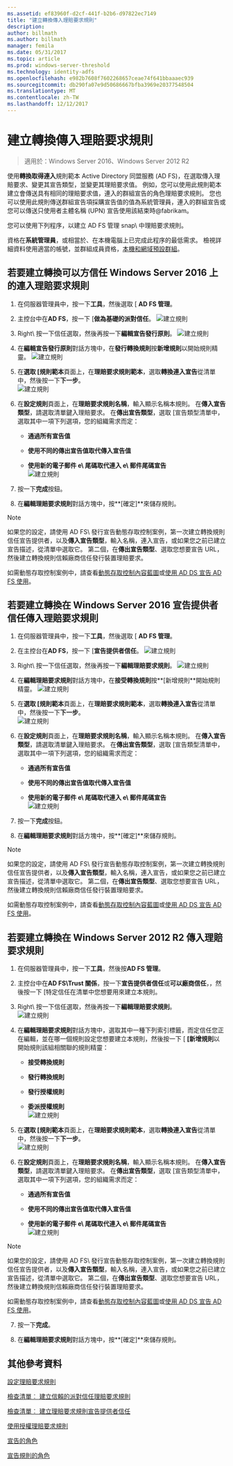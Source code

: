 ```yaml
---
ms.assetid: ef83960f-d2cf-441f-b2b6-d97822ec7149
title: "建立轉換傳入理賠要求規則"
description: 
author: billmath
ms.author: billmath
manager: femila
ms.date: 05/31/2017
ms.topic: article
ms.prod: windows-server-threshold
ms.technology: identity-adfs
ms.openlocfilehash: e982b7608f7602268657ceae74f641bbaaaec939
ms.sourcegitcommit: db290fa07e9d50686667bfba3969e20377548504
ms.translationtype: MT
ms.contentlocale: zh-TW
ms.lasthandoff: 12/12/2017
---
```

# <a name="create-a-rule-to-transform-an-incoming-claim"></a>建立轉換傳入理賠要求規則

>適用於：Windows Server 2016、Windows Server 2012 R2

使用**轉換取得連入**規則範本 Active Directory 同盟服務 \(AD FS\)，在選取傳入理賠要求、變更其宣告類型，並變更其理賠要求值。 例如，您可以使用此規則範本建立會傳送具有相同的理賠要求值，連入的群組宣告的角色理賠要求規則。 您也可以使用此規則傳送群組宣告項採購宣告值的值為系統管理員，連入的群組宣告或您可以傳送只使用者主體名稱 \(UPN\) 宣告使用該結束時@fabrikam。  
  
您可以使用下列程序，以建立 AD FS 管理 snap\ 中理賠要求規則。  
  
資格在**系統管理員**，或相當於、在本機電腦上已完成此程序的最低需求。  檢視詳細資料使用適當的帳號，並群組成員資格，[本機和網域預設群組](https://go.microsoft.com/fwlink/?LinkId=83477)。 

## <a name="to-create-a-rule-to-transform-an-incoming-claim-on-a-relying-party-trust-in-windows-server-2016"></a>若要建立轉換可以方信任 Windows Server 2016 上的連入理賠要求規則 

1.  在伺服器管理員中，按一下**工具**，然後選取 [ **AD FS 管理**。  
  
2.  主控台中在**AD FS**，按一下 [**做為基礎的派對信任**。 
![建立規則](media/Create-a-Rule-to-Pass-Through-or-Filter-an-Incoming-Claim/claimrule9.PNG)  
  
3.  Right\ 按一下信任選取，然後再按一下**編輯宣告發行原則**。
![建立規則](media/Create-a-Rule-to-Pass-Through-or-Filter-an-Incoming-Claim/claimrule10.PNG)   
  
4.  在**編輯宣告發行原則**對話方塊中，在**發行轉換規則**按**新增規則**以開始規則精靈。 
![建立規則](media/Create-a-Rule-to-Pass-Through-or-Filter-an-Incoming-Claim/claimrule11.PNG)    

5.  在**選取 [規則範本**頁面上，在**理賠要求規則範本**，選取**轉換連入宣告**從清單中，然後按一下**下一步**。  
![建立規則](media/Create-a-Rule-to-Transform-an-Incoming-Claim/transform3.PNG)      

6.  在**設定規則**頁面上，在**理賠要求規則名稱**，輸入顯示名稱本規則。 在**傳入宣告類型**，請選取清單鍵入理賠要求。 在**傳出宣告類型**，選取 [宣告類型清單中，選取其中一項下列選項，您的組織需求而定：  
  
    -   **通過所有宣告值**  
  
    -   **使用不同的傳出宣告值取代傳入宣告值**  
  
    -   **使用新的電子郵件 e\ 尾碼取代連入 e\ 郵件尾碼宣告**  
![建立規則](media/Create-a-Rule-to-Transform-an-Incoming-Claim/transform4.PNG)   

7.  按一下**完成**按鈕。  
  
8.  在**編輯理賠要求規則**對話方塊中，按**[確定]**來儲存規則。
  
> [!NOTE]  
> 如果您的設定，請使用 AD FS\ 發行宣告動態存取控制案例，第一次建立轉換規則信任宣告提供者，以及**傳入宣告類型**，輸入名稱，連入宣告，或如果您之前已建立宣告描述，從清單中選取它。 第二個，在**傳出宣告類型**、選取您想要宣告 URL，然後建立轉換規則信賴廠商信任發行裝置理賠要求。  
>   
> 如需動態存取控制案例中，請查看[動態存取控制內容藍圖](../../solution-guides/dynamic-access-control--scenario-overview.md)或[使用 AD DS 宣告 AD FS 使用](https://technet.microsoft.com/library/hh831504.aspx)。 

## <a name="to-create-a-rule-to-transform-an-incoming-claim-on-a-claims-provider-trust-in-windows-server-2016"></a>若要建立轉換在 Windows Server 2016 宣告提供者信任傳入理賠要求規則 
  
1.  在伺服器管理員中，按一下**工具**，然後選取 [ **AD FS 管理**。  
  
2.  在主控台在**AD FS**，按一下 [**宣告提供者信任**。 
![建立規則](media/Create-a-Rule-to-Pass-Through-or-Filter-an-Incoming-Claim/claimrule1.PNG)  
  
3.  Right\ 按一下信任選取，然後再按一下**編輯理賠要求規則**。
![建立規則](media/Create-a-Rule-to-Pass-Through-or-Filter-an-Incoming-Claim/claimrule2.PNG)   
  
4.  在**編輯理賠要求規則**對話方塊中，在**接受轉換規則**按**[新增規則**開始規則精靈。
![建立規則](media/Create-a-Rule-to-Pass-Through-or-Filter-an-Incoming-Claim/claimrule3.PNG)    

5.  在**選取 [規則範本**頁面上，在**理賠要求規則範本**，選取**轉換連入宣告**從清單中，然後按一下**下一步**。  
![建立規則](media/Create-a-Rule-to-Transform-an-Incoming-Claim/transform3.PNG)      

6.  在**設定規則**頁面上，在**理賠要求規則名稱**，輸入顯示名稱本規則。 在**傳入宣告類型**，請選取清單鍵入理賠要求。 在**傳出宣告類型**，選取 [宣告類型清單中，選取其中一項下列選項，您的組織需求而定：  
  
    -   **通過所有宣告值**  
  
    -   **使用不同的傳出宣告值取代傳入宣告值**  
  
    -   **使用新的電子郵件 e\ 尾碼取代連入 e\ 郵件尾碼宣告**  
![建立規則](media/Create-a-Rule-to-Transform-an-Incoming-Claim/transform4.PNG)       

7.  按一下**完成**按鈕。  
  
8.  在**編輯理賠要求規則**對話方塊中，按**[確定]**來儲存規則。  

> [!NOTE]  
> 如果您的設定，請使用 AD FS\ 發行宣告動態存取控制案例，第一次建立轉換規則信任宣告提供者，以及**傳入宣告類型**，輸入名稱，連入宣告，或如果您之前已建立宣告描述，從清單中選取它。 第二個，在**傳出宣告類型**、選取您想要宣告 URL，然後建立轉換規則信賴廠商信任發行裝置理賠要求。  
>   
> 如需動態存取控制案例中，請查看[動態存取控制內容藍圖](../../solution-guides/dynamic-access-control--scenario-overview.md)或[使用 AD DS 宣告 AD FS 使用](https://technet.microsoft.com/library/hh831504.aspx)。   
  
## <a name="to-create-a-rule-to-transform-an-incoming-claim-in-windows-server-2012-r2"></a>若要建立轉換在 Windows Server 2012 R2 傳入理賠要求規則 
  
1.  在伺服器管理員中，按一下**工具**，然後按**AD FS 管理**。  
  
2.  主控台中在**AD FS\\Trust 關係**，按一下**宣告提供者信任**或**可以廠商信任**，，然後按一下 [特定信任在清單中您想要用來建立本規則。  
  
3.  Right\ 按一下信任選取，然後再按一下**編輯理賠要求規則**。  
![建立規則](media/Create-a-Rule-to-Pass-Through-or-Filter-an-Incoming-Claim/claimrule6.PNG) 
  
4.  在**編輯理賠要求規則**對話方塊中，選取其中一種下列索引標籤，而定信任您正在編輯，並在哪一個規則設定您想要建立本規則，然後按一下 [ **[新增規則**以開始規則該組相關聯的規則精靈：  
  
    -   **接受轉換規則**  
  
    -   **發行轉換規則**  
  
    -   **發行授權規則**  
  
    -   **委派授權規則**  
![建立規則](media/Create-a-Rule-to-Permit-All-Users/permitall5.PNG)
  
5.  在**選取 [規則範本**頁面上，在**理賠要求規則範本**，選取**轉換連入宣告**從清單中，然後按一下**下一步**。  
![建立規則](media/Create-a-Rule-to-Transform-an-Incoming-Claim/transform1.PNG)   

6.  在**設定規則**頁面上，在**理賠要求規則名稱**，輸入顯示名稱本規則。 在**傳入宣告類型**，請選取清單鍵入理賠要求。 在**傳出宣告類型**，選取 [宣告類型清單中，選取其中一項下列選項，您的組織需求而定：  
  
    -   **通過所有宣告值**  
  
    -   **使用不同的傳出宣告值取代傳入宣告值**  
  
    -   **使用新的電子郵件 e\ 尾碼取代連入 e\ 郵件尾碼宣告**  
![建立規則](media/Create-a-Rule-to-Transform-an-Incoming-Claim/transform2.PNG)  

> [!NOTE]  
> 如果您的設定，請使用 AD FS\ 發行宣告動態存取控制案例，第一次建立轉換規則信任宣告提供者，以及**傳入宣告類型**，輸入名稱，連入宣告，或如果您之前已建立宣告描述，從清單中選取它。 第二個，在**傳出宣告類型**、選取您想要宣告 URL，然後建立轉換規則信賴廠商信任發行裝置理賠要求。  
>   
> 如需動態存取控制案例中，請查看[動態存取控制內容藍圖](../../solution-guides/dynamic-access-control--scenario-overview.md)或[使用 AD DS 宣告 AD FS 使用](https://technet.microsoft.com/library/hh831504.aspx)。  
  
7.  按一下**完成**。  
  
8.  在**編輯理賠要求規則**對話方塊中，按**[確定]**來儲存規則。  

## <a name="additional-references"></a>其他參考資料 
[設定理賠要求規則](Configure-Claim-Rules.md)  
 
[檢查清單︰ 建立信賴的派對信任理賠要求規則](https://technet.microsoft.com/library/ee913578.aspx)  

[檢查清單︰ 建立理賠要求規則宣告提供者信任](https://technet.microsoft.com/library/ee913564.aspx)  
  
[使用授權理賠要求規則](../../ad-fs/technical-reference/When-to-Use-an-Authorization-Claim-Rule.md)  

[宣告的角色](../../ad-fs/technical-reference/The-Role-of-Claims.md)  
  
[宣告規則的角色](../../ad-fs/technical-reference/The-Role-of-Claim-Rules.md) 

